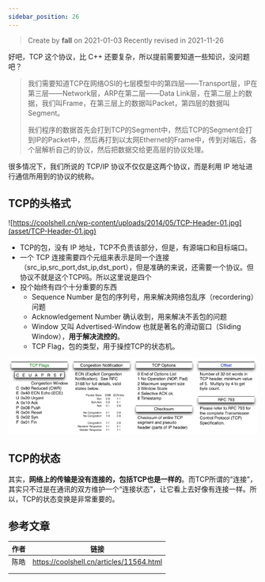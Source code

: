 ```yaml
---
sidebar_position: 26
---
```


> Create by **fall** on 2021-01-03
> Recently revised in 2021-11-26 

好吧，TCP 这个协议，比 C++ 还要复杂，所以提前需要知道一些知识，没问题吧？

> 我们需要知道TCP在网络OSI的七层模型中的第四层——Transport层，IP在第三层——Network层，ARP在第二层——Data Link层，在第二层上的数据，我们叫Frame，在第三层上的数据叫Packet，第四层的数据叫Segment。
>
> 我们程序的数据首先会打到TCP的Segment中，然后TCP的Segment会打到IP的Packet中，然后再打到以太网Ethernet的Frame中，传到对端后，各个层解析自己的协议，然后把数据交给更高层的协议处理。

很多情况下，我们所说的 TCP/IP 协议不仅仅是这两个协议，而是利用 IP 地址进行通信所用到的协议的统称。

## TCP的头格式

![https://coolshell.cn/wp-content/uploads/2014/05/TCP-Header-01.jpg](asset/TCP-Header-01.jpg)

- TCP的包，没有 IP 地址，TCP不负责该部分，但是，有源端口和目标端口。
- 一个 TCP 连接需要四个元组来表示是同一个连接（src_ip,src_port,dst_ip,dst_port），但是准确的来说，还需要一个协议。但协议不就是这个TCP吗。所以这里说是四个
- 投个始终有四个十分重要的东西
  - Sequence Number 是包的序列号，用来解决网络包乱序（recordering）问题
  - Acknowledgement Number 确认收到，用来解决不丢包的问题
  - Window 又叫 Advertised-Window 也就是著名的滑动窗口（Sliding Window），**用于解决流控的**。
  - TCP Flag，包的类型，用于操控TCP的状态机。

<img src="asset/TCP-Header-02.jpg" alt="https://coolshell.cn/wp-content/uploads/2014/05/TCP-Header-02.jpg" style="zoom:80%;" />



## TCP的状态

其实，**网络上的传输是没有连接的，包括TCP也是一样的**。而TCP所谓的“连接”，其实只不过是在通讯的双方维护一个“连接状态”，让它看上去好像有连接一样。所以，TCP的状态变换是非常重要的。











## 参考文章

| 作者 | 链接                                     |
| ---- | ---------------------------------------- |
| 陈皓 | https://coolshell.cn/articles/11564.html |
|      |                                          |
|      |                                          |

